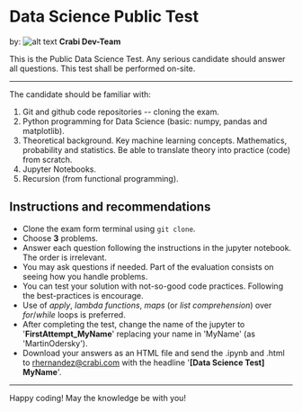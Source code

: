 # Data Science Public Test

by: ![alt text](https://ci3.googleusercontent.com/proxy/RbZ1aeMA_pwS97cca31dYrakFM1VpcvVdpXgO9cdpgqMGHwceTATjg9L58cK3BuJRrXOQeEp-cvHK5vF6x0F9qmLTJIUnlrOiSN--UlVHP9y3kWUUTwr=s0-d-e1-ft#http://pixan.io/dev/crabi-mail-test/public/assets/emails/logo.png "Crabi Logo") **Crabi Dev-Team** 

This is the Public Data Science Test. Any serious candidate should answer all questions. This test shall be performed on-site. 

----

The candidate should be familiar with:
1. Git and github code repositories -- cloning the exam. 
2. Python programming for Data Science (basic: numpy, pandas and matplotlib).
3. Theoretical background. Key machine learning concepts. Mathematics, probability and statistics. Be able to translate theory into practice (code) from scratch. 
4. Jupyter Notebooks. 
5. Recursion (from functional programming). 


## Instructions and recommendations 

* Clone the exam form terminal using `git clone`.
* Choose **3** problems. 
* Answer each question following the instructions in the jupyter notebook. The order is irrelevant.  
* You may ask questions if needed. Part of the evaluation consists on seeing how you handle problems. 
* You can test your solution with not-so-good code practices. Following the best-practices is encourage. 
* Use of _apply_, _lambda functions_, _maps_ (or _list comprehension_) over _for_/_while_ loops is preferred. 
* After completing the test, change the name of the jupyter to '**FirstAttempt_MyName**' replacing your name in 'MyName' (as 'MartinOdersky').
* Download your answers as an HTML file and send the .ipynb and .html to rhernandez@crabi.com with the headline '**[Data Science Test] MyName**'. 

----

Happy coding! May the knowledge be with you!
